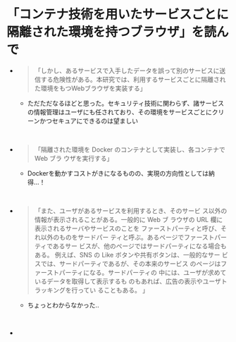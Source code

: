 # 「コンテナ技術を用いたサービスごとに隔離された環境を持つブラウザ」を読んで

- >「しかし、あるサービスで入手したデータを誤って別のサービスに送信する危険性がある。本研究では、利用するサービスごとに隔離された環境をもつWebブラウザを実装する」
  - ただただなるほどと思った。セキュリティ技術に関わらず、諸サービスの情報管理はユーザにも任されており、その環境をサービスごとにクリーンかつセキュアにできるのは望ましい

<br/>

- >「隔離された環境を Docker のコンテナとして実装し、各コンテナで Web ブラ ウザを実行する」
  - Dockerを動かすコストがきになるものの、実現の方向性としては納得...！
<br>

- >「また、ユーザがあるサービスを利用するとき、そのサービ ス以外の情報が表示されることがある。一般的に Web ブ ラウザの URL 欄に表示されるサーバやサービスのことを ファーストパーティと呼び、それ以外のものをサードパー ティと呼ぶ。あるページでファーストパーティであるサー ビスが、他のページではサードパーティになる場合もある。
例えば、SNS の Like ボタンや共有ボタンは、一般的なサー ビスでは、サードパーティであるが、その本来のサービス のページはファーストパーティになる。サードパーティの 中には、ユーザが求めているデータを取得して表示するも のもあれば、広告の表示やユーザトラッキングを行ってい ることもある。
」
  - ちょっとわからなかった..

<br>

-